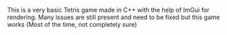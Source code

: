 This is a very basic Tetris game made in C++ with the help of ImGui for rendering.
Many issues are still present and need to be fixed but this game works (Most of the time, not completely sure)
